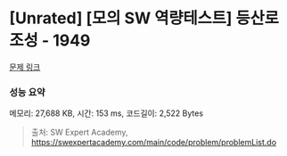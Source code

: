 # [Unrated] [모의 SW 역량테스트] 등산로 조성 - 1949 

[문제 링크](https://swexpertacademy.com/main/code/problem/problemDetail.do?contestProbId=AV5PoOKKAPIDFAUq) 

### 성능 요약

메모리: 27,688 KB, 시간: 153 ms, 코드길이: 2,522 Bytes



> 출처: SW Expert Academy, https://swexpertacademy.com/main/code/problem/problemList.do